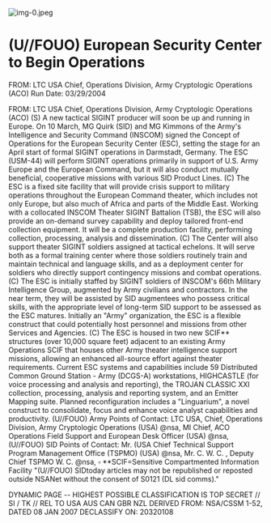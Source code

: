 ![img-0.jpeg](img-0.jpeg)

# (U//FOUO) European Security Center to Begin Operations 

FROM: LTC USA
Chief, Operations Division, Army Cryptologic Operations (ACO)
Run Date: 03/29/2004

FROM: LTC USA
Chief, Operations Division, Army Cryptologic Operations (ACO)
(S) A new tactical SIGINT producer will soon be up and running in Europe. On 10 March, MG Quirk (SID) and MG Kimmons of the Army's Intelligence and Security Command (INSCOM) signed the Concept of Operations for the European Security Center (ESC), setting the stage for an April start of formal SIGINT operations in Darmstadt, Germany. The ESC (USM-44) will perform SIGINT operations primarily in support of U.S. Army Europe and the European Command, but it will also conduct mutually beneficial, cooperative missions with various SID Product Lines.
(C) The ESC is a fixed site facility that will provide crisis support to military operations throughout the European Command theater, which includes not only Europe, but also much of Africa and parts of the Middle East. Working with a collocated INSCOM Theater SIGINT Battalion (TSB), the ESC will also provide an on-demand survey capability and deploy tailored front-end collection equipment. It will be a complete production facility, performing collection, processing, analysis and dissemination.
(C) The Center will also support theater SIGINT soldiers assigned at tactical echelons. It will serve both as a formal training center where those soldiers routinely train and maintain technical and language skills, and as a deployment center for soldiers who directly support contingency missions and combat operations.
(C) The ESC is initially staffed by SIGINT soldiers of INSCOM's 66th Military Intelligence Group, augmented by Army civilians and contractors. In the near term, they will be assisted by SID augmentees who possess critical skills, with the appropriate level of long-term SID support to be assessed as the ESC matures. Initially an "Army" organization, the ESC is a flexible construct that could potentially host personnel and missions from other Services and Agencies.
(C) The ESC is housed in two new SCIF** structures (over 10,000 square feet) adjacent to an existing Army Operations SCIF that houses other Army theater intelligence support missions, allowing an enhanced all-source effort against theater requirements. Current ESC systems and capabilities include 59 Distributed Common Ground Station - Army (DCGS-A) workstations, HIGHCASTLE (for voice processing and analysis and reporting), the TROJAN CLASSIC XXI collection, processing, analysis and reporting system, and an Emitter Mapping suite. Planned reconfiguration includes a "Linguarium", a novel construct to consolidate, focus and enhance voice analyst capabilities and productivity.
(U//FOUO) Army Points of Contact:
LTC USA, Chief, Operations Division, Army Cryptologic Operations (USA) @nsa, MI
Chief, ACO Operations Field Support and European Desk Officer (USA) @nsa, (U//FOUO) SID Points of Contact:
Mr. (USA Chief Technical Support Program Management Office (TSPMO) (USA) @nsa,
Mr. C. W. C. , Deputy Chief TSPMO W. C. @nsa, $\square$
**SCIF=Sensitive Compartmented Information Facility
"(U//FOUO) SIDtoday articles may not be republished or reposted outside NSANet without the consent of S0121 (DL sid comms)."

DYNAMIC PAGE -- HIGHEST POSSIBLE CLASSIFICATION IS TOP SECRET // SI / TK // REL TO USA AUS CAN GBR NZL DERIVED FROM: NSA/CSSM 1-52, DATED 08 JAN 2007 DECLASSIFY ON: 20320108
